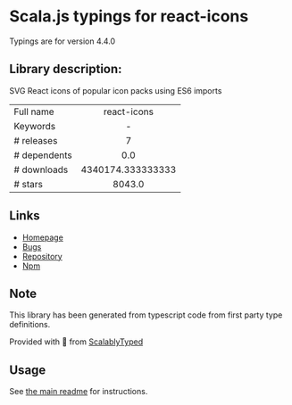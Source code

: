 
# Scala.js typings for react-icons

Typings are for version 4.4.0

## Library description:
SVG React icons of popular icon packs using ES6 imports

|                    |                 |
| ------------------ | :-------------: |
| Full name          | react-icons |
| Keywords           | - |
| # releases         | 7 |
| # dependents       | 0.0 |
| # downloads        | 4340174.333333333 |
| # stars            | 8043.0 |

## Links
- [Homepage](https://github.com/react-icons/react-icons#readme)
- [Bugs](https://github.com/react-icons/react-icons/issues)
- [Repository](https://github.com/react-icons/react-icons)
- [Npm](https://www.npmjs.com/package/react-icons)
    


## Note
This library has been generated from typescript code from first party type definitions.

Provided with :purple_heart: from [ScalablyTyped](https://github.com/oyvindberg/ScalablyTyped)

## Usage
See [the main readme](../../readme.md) for instructions.


